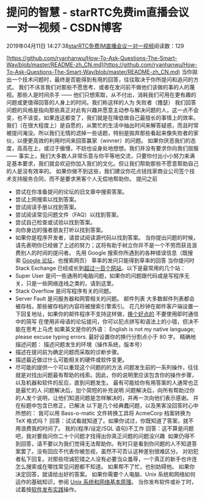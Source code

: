 # 提问的智慧 - starRTC免费im直播会议一对一视频 - CSDN博客
2019年04月11日 14:27:38[starRTC免费IM直播会议一对一视频](https://me.csdn.net/elesos)阅读数：129

[https://github.com/ryanhanwu/How-To-Ask-Questions-The-Smart-Way/blob/master/README-zh_CN.md](https://github.com/ryanhanwu/How-To-Ask-Questions-The-Smart-Way/blob/master/README-zh_CN.md)
当你拋出一个技术问题时，最终是否能得到有用的回答，往往取决于你所提问和追问的方式。
我们不讳言我们对那些不愿思考、或者在发问前不做他们该做的事的人的蔑视。那些人是时间杀手 —— 他们只想索取，从不付出，消耗我们可用在更有趣的问题或更值得回答的人身上的时间。我们称这样的人为 失败者（撸瑟）
我们回答问题的风格是指向那些真正对此有兴趣并愿意主动参与解决问题的人，这一点不会变，也不该变。如果连这都变了，我们就是在降低做自己最擅长的事情上的效率。
我们（在很大程度上）是自愿的，从繁忙的生活中抽出时间来解答疑惑，而且时常被提问淹没。所以我们无情的滤掉一些话题，特别是拋弃那些看起来像失败者的家伙，以便更高效的利用时间来回答赢家（winner）的问题。
如果你厌恶我们的态度，高高在上，或过于傲慢，不妨也设身处地想想。我们并没有要求你向我们屈服 —— 事实上，我们大多数人非常乐意与你平等地交流，只要你付出小小努力来满足基本要求，我们就会欢迎你加入我们的文化。但让我们帮助那些不愿意帮助自己的人是没有效率的。
如果你做不到这些，我们建议你花点钱找家商业公司签个技术支持服务合同，而不是要求黑客个人无偿地帮助你。
提问之前
- 尝试在你准备提问的论坛的旧文章中搜索答案。
- 尝试上网搜索以找到答案。
- 尝试阅读手册以找到答案。
- 尝试阅读常见问题文件（FAQ）以找到答案。
- 尝试自己检查或试验以找到答案。
- 向你身边的强者朋友打听以找到答案。
- 如果你是程序开发者，请尝试阅读源代码以找到答案。
当你提出问题的时候，请先表明你已经做了上述的努力；这将有助于树立你并不是一个不劳而获且浪费别人的时间的提问者。
先用 Google 搜索你所遇到的各种错误信息（既搜索 [Google 论坛](http://groups.google.com/)，也搜索网页）
草率的发问只能得到草率的回答
当你提问时
Stack Exchange 已经成长到[超过一百个网站](http://stackexchange.com/sites)，以下是最常用的几个站：
- Super User 是问一些通用的电脑问题，如果你的问题跟代码或是写程序无关，只是一些网络连线之类的，请到这里。
- Stack Overflow 是问写程序有关的问题。
- Server Fault 是问服务器和网管相关的问题。
邮件列表
大多数邮件列表都会被存档，那些被存档的内容将被搜索引擎索引。
花几秒钟在邮件客户端设置一下回复地址，如果你的邮件程序不支持这样做，[换个好点的](http://linuxmafia.com/faq/Mail/muas.html)
不要使用即时通信中的简写
在使用非母语的论坛提问，你可以犯点拼写和语法上的小错，但决不能在思考上马虎
如果英文是你的外语：
English is not my native language; please excuse typing errors.
最好设置你的换行分割点小于 80 字。
精确地描述问题：
描述问题发生的环境（操作系统，版本号）
- 描述在提问前为确定问题而采取的诊断步骤。
- 描述最近做过什么可能相关的硬件或软件变更。
- 尽可能的提供一个可以重现这个问题的的方法
问题发生前的一系列操作，往往就是对找出问题最有帮助的线索。因此，你的说明里应该包含你的操作步骤，以及机器和软件的反应，直到问题发生。
最有可能给你有用答案的人通常也正是最忙的人
问题解决后，加个简短的补充说明
问题解决后，向所有帮助过你的人发个说明，让他们知道问题是怎样解决的，并再一次向他们表示感谢。
并在标题中包含已修正，已解决
以下是几个经典蠢问题，以及黑客没回答时心中所想的：
我可以用 Bass-o-matic 文件转换工具将 AcmeCorp 档案转换为 TeX 格式吗？
回答：试试看就知道了。如果你试过，你既知道了答案，就不用浪费我的时间了。
我的{程序/设定/SQL 语句}不工作
回答：这不算是问题吧，我对要我问你二十个问题才找得出你真正问题的问题没兴趣 
如果仍得不到回答，请不要以为我们觉得无法帮助你。有时只是看到你问题的人不知道答案罢了。没有回应不代表你被忽视，虽然不可否认这种差别很难区分。
对初犯者私下回复。对那些坦诚犯错之人没有必要当众羞辱，一个真正的新手也许连怎么搜索或在哪找常见问题都不知道。
如果帮不了忙，也别妨碍他。
如果你决定回答，就请给出好的答案。
如果你需要个人电脑、Unix 系统和网络如何运作的基础知识，参阅 [Unix 系统和网络基本原理](http://en.tldp.org/HOWTO/Unix-and-Internet-Fundamentals-HOWTO/)。
当你发布软件或补丁时，试着按[软件发布实践](http://en.tldp.org/HOWTO/Software-Release-Practice-HOWTO/index.html)操作。
